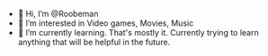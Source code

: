 - 👋 Hi, I’m @Roobeman
- 👀 I’m interested in Video games, Movies, Music
- 🌱 I’m currently learning. That's mostly it. Currently trying to learn anything that will be helpful in the future. 


<!---
Roobeman/Roobeman is a ✨ special ✨ repository because its `README.md` (this file) appears on your GitHub profile.
You can click the Preview link to take a look at your changes.
--->
